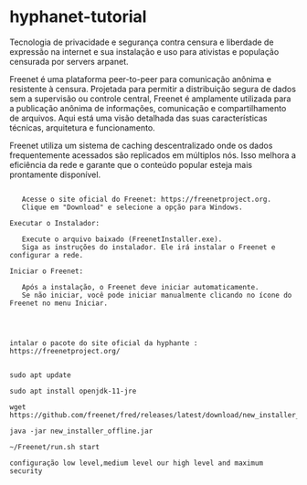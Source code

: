 # hyphanet-tutorial
Tecnologia de privacidade e segurança contra censura e liberdade de expressão na internet e sua instalação e uso para ativistas e população censurada por servers arpanet.

Freenet é uma plataforma peer-to-peer para comunicação anônima e resistente à censura. Projetada para permitir a distribuição segura de dados sem a supervisão ou controle central, Freenet é amplamente utilizada para a publicação anônima de informações, comunicação e compartilhamento de arquivos. Aqui está uma visão detalhada das suas características técnicas, arquitetura e funcionamento.

Freenet utiliza um sistema de caching descentralizado onde os dados frequentemente acessados são replicados em múltiplos nós.
Isso melhora a eficiência da rede e garante que o conteúdo popular esteja mais prontamente disponível.

 ```BAIXAR O GERENCIAMENTO DE DOWNDLOADS .JAR HYPHANET:

    Acesse o site oficial do Freenet: https://freenetproject.org.
    Clique em "Download" e selecione a opção para Windows.

Executar o Instalador:

    Execute o arquivo baixado (FreenetInstaller.exe).
    Siga as instruções do instalador. Ele irá instalar o Freenet e configurar a rede.

Iniciar o Freenet:

    Após a instalação, o Freenet deve iniciar automaticamente.
    Se não iniciar, você pode iniciar manualmente clicando no ícone do Freenet no menu Iniciar.



```

```INSTALAÇÃO DA HYPHANET NO LINUX

intalar o pacote do site oficial da hyphante : https://freenetproject.org/


sudo apt update

sudo apt install openjdk-11-jre

wget https://github.com/freenet/fred/releases/latest/download/new_installer_offline.jar

java -jar new_installer_offline.jar

~/Freenet/run.sh start

configuração low level,medium level our high level and maximum security 

